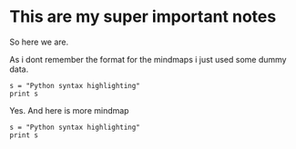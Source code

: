 # This are my super important notes #

So here we are.

As i dont remember the format for the mindmaps i just used some dummy data.

```mindmap
s = "Python syntax highlighting"
print s
```

Yes. And here is more mindmap

```mindmap
s = "Python syntax highlighting"
print s
```
